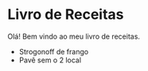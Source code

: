 # Livro de Receitas

Olá! Bem vindo ao meu livro de receitas.
 - Strogonoff de frango
 - Pavê sem o 2 local